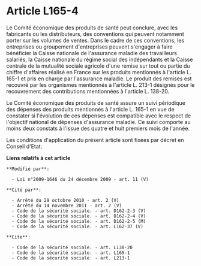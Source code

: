 # Article L165-4

Le Comité économique des produits de santé peut conclure, avec les fabricants ou les distributeurs, des conventions qui
peuvent notamment porter sur les volumes de ventes. Dans le cadre de ces conventions, les entreprises ou groupement
d'entreprises peuvent s'engager à faire bénéficier la Caisse nationale de l'assurance maladie des travailleurs salariés, la
Caisse nationale du régime social des indépendants et la Caisse centrale de la mutualité sociale agricole d'une remise sur
tout ou partie du chiffre d'affaires réalisé en France sur les produits mentionnés à l'article L. 165-1 et pris en charge par
l'assurance maladie. Le produit des remises est recouvré par les organismes mentionnés à l'article L. 213-1 désignés pour le
recouvrement des contributions mentionnées à l'article L. 138-20. 

Le Comité économique des produits de santé assure un suivi périodique des dépenses des produits mentionnés à l'article L.
165-1 en vue de constater si l'évolution de ces dépenses est compatible avec le respect de l'objectif national de dépenses
d'assurance maladie. Ce suivi comporte au moins deux constats à l'issue des quatre et huit premiers mois de l'année. 

Les conditions d'application du présent article sont fixées par décret en Conseil d'Etat.

**Liens relatifs à cet article**

	**Modifié par**:

	  - Loi n°2009-1646 du 24 décembre 2009 - art. 11 (V)

	**Cité par**:

	  - Arrêté du 29 octobre 2010 - art. 2 (V)
	  - Arrêté du 14 novembre 2011 - art. 2 (V)
	  - Code de la sécurité sociale. - art. D162-2-3 (V)
	  - Code de la sécurité sociale. - art. D162-2-4 (V)
	  - Code de la sécurité sociale. - art. D162-2-5 (M)
	  - Code de la sécurité sociale. - art. L162-37 (V)

	**Cite**:

	  - Code de la sécurité sociale. - art. L138-20
	  - Code de la sécurité sociale. - art. L165-1
	  - Code de la sécurité sociale. - art. L213-1
